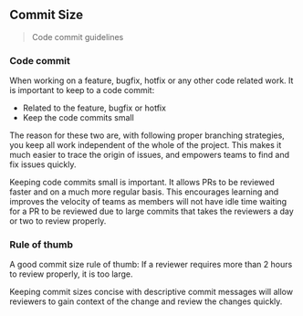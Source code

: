 ## Commit Size

> Code commit guidelines

### Code commit

When working on a feature, bugfix, hotfix or any other code related work. It is important to keep to a code commit:

- Related to the feature, bugfix or hotfix
- Keep the code commits small

The reason for these two are, with following proper branching strategies, you keep all work independent of the whole of the project. This makes it much easier to trace the origin of issues, and empowers teams to find and fix issues quickly.

Keeping code commits small is important. It allows PRs to be reviewed faster and on a much more regular basis. This encourages learning and improves the velocity of teams as members will not have idle time waiting for a PR to be reviewed due to large commits that takes the reviewers a day or two to review properly.

### Rule of thumb

A good commit size rule of thumb: If a reviewer requires more than 2 hours to review properly, it is too large.

Keeping commit sizes concise with descriptive commit messages will allow reviewers to gain context of the change and review the changes quickly.